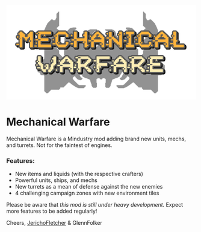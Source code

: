![Logo](icon.png)

# Mechanical Warfare
Mechanical Warfare is a Mindustry mod adding brand new units, mechs, and turrets. Not for the faintest of engines.

### Features:
- New items and liquids (with the respective crafters)
- Powerful units, ships, and mechs
- New turrets as a mean of defense against the new enemies
- 4 challenging campaign zones with new environment tiles

Please be aware that _this mod is still under heavy development._ Expect more features to be added regularly!

Cheers,
[JerichoFletcher](https://bit.ly/JF_IG) & GlennFolker
